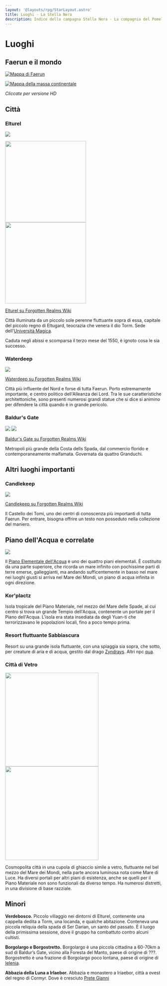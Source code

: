 ```yaml
---
layout: '@layouts/rpg/StarLayout.astro'
title: Luoghi - La Stella Nera
description: Indice della campagna Stella Nera - La compagnia del Pomello
---
```


# Luoghi

## Faerun e il mondo

[![Mappa di Faerun](https://i.imgur.com/v9EC1ay.jpg)](https://i.ibb.co/dgYvsZ7/Faerun-Map-Redone-Roll-20-Res-Hexes.jpg)

[![Mappa della massa continentale](https://i.imgur.com/9NkAH2n.jpg)](https://i.imgur.com/RSB1U0a.jpg)

*Cliccate per versione HD*

## Città

### Elturel

![](https://preview.redd.it/m7cie3sijsc81.png?width=960&crop=smart&auto=webp&s=03323b8aa36b9ce6c70718f7d8b7fac96922c156)

<p float="left">
  <img src="https://www.worldanvil.com/media/cache/cover/uploads/images/0d6b81cafeea112239887568c822af84.jpg" height="260" />
  <img src="https://i.imgur.com/i6OkhxR.png" height="260" /> 
</p>


[Elturel su Forgotten Realms Wiki](https://forgottenrealms.fandom.com/wiki/Elturel)

Città illuminata da un piccolo sole perenne fluttuante sopra di essa, capitale del piccolo regno di Eltugard, teocrazia che venera il dio Torm. Sede dell'[Università Magica](./npc/elturel.md#università-magica).

Caduta negli abissi e scomparsa il terzo mese del 1550, è ignoto cosa le sia successo.

### Waterdeep

![](https://i.imgur.com/9JGUZT5.jpg)

[Waterdeep su Forgotten Realms Wiki](https://forgottenrealms.fandom.com/wiki/Waterdeep)

Città più influente del Nord e forse di tutta Faerun. Porto estremamente importante, e centro politico dell'Alleanza dei Lord. Tra le sue caratteristiche architettoniche, sono presenti numerosi grandi statue che si dice si animino per difendere la città quando è in grande pericolo.

### Baldur's Gate

![](https://i.imgur.com/vp4sYs2.jpg) ![](https://i.imgur.com/DJsR3cc.png)

[Baldur's Gate su Forgotten Realms Wiki](https://forgottenrealms.fandom.com/wiki/Baldur%27s_Gate)

Metropoli più grande della Costa dells Spada, dal commercio florido e contemporaneamente malfamata. Governata da quattro Granduchi.

## Altri luoghi importanti

### Candlekeep

![](https://5e.tools/img/adventure/BGDIA/024-why5x-01-05.webp)

[Candlekeep su Forgotten Realms Wiki](https://forgottenrealms.fandom.com/wiki/Candlekeep)

Il Castello dei Tomi, uno dei centri di conoscenza più importanti di tutta Faerun. Per entrare, bisogna offrire un testo non posseduto nella collezione del maniero.

## Piano dell'Acqua e correlate

![](https://db4sgowjqfwig.cloudfront.net/campaigns/236146/assets/1181860/floating-islands.jpg)

Il [Piano Elementale dell'Acqua](https://forgottenrealms.fandom.com/wiki/Elemental_Plane_of_Water) è uno dei quattro piani elementali. È costituito da una parte superiore, che ricorda un mare infinito con pochissime parti di terre emerse, galleggianti, ma andando sufficentemente in basso nel mare nei luoghi giusti si arriva nel Mare dei Mondi, un piano di acqua infinita in ogni direzione.

### Kor'plactz

Isola tropicale del Piano Materiale, nel mezzo del Mare delle Spade, al cui centro si trova un grande Tempio dell'Acqua, contenente un portale per il Piano dell'Acqua. L'isola era stata insediata da degli Yuan-ti che terrorizzavano le popolazioni locali, fino a poco tempo prima.

### Resort fluttuante Sabbiascura

Resort su una grande isola fluttuante, con una spiaggia sia sopra, che sotto, per creature di aria e di acqua, gestito dal drago [Zyndrays](./npc/waterplane.md#zyndrays). Altri npc [qua](./npc/waterplace.md#resort-fluttuante-sabbiascura).

### Città di Vetro

<p float="left">
  <img src="https://i.imgur.com/wYEvT3L.jpg" height="300" />
  <img src="https://i.imgur.com/cZglMwL.jpg" height="300" /> 
</p>

Cosmopolita città in una cupola di ghiaccio simile a vetro, fluttuante nel bel mezzo del Mare dei Mondi, nella parte ancora luminosa nota come Mare di Luce. Ha diversi portali per altri piani di esistenza, anche se quelli per il Piano Materiale non sono funzionali da diverso tempo. Ha numerosi distretti, in una divisione di base razziale.

## Minori

**Verdebosco.** Piccolo villaggio nei dintorni di Elturel, contenente una cappella dedita a Torm, una locanda, e qualche abitazione. Conteneva una piccola reliquia della spada di Ser Darian, un santo del passato. È il luogo della primissima sessione, dove il gruppo ha combattuto contro alcuni cultisti.

**Borgolargo e Borgostretto.** Borgolargo è una piccola cittadina a 60-70km a sud di Baldur’s Gate, vicino alla Foresta del Manto, paese di origine di ???. Borgostretto è una frazione di Borgolargo poco lontana, paese di origine di [Ielenia](pg#ielenia-zeke).

**Abbazia della Luna a Irlaebor.** Abbazia e monastero a Iriaebor, città a ovest del regno di Cormyr. Dove è cresciuto [Prete Gianni](pg#prete-gianni)